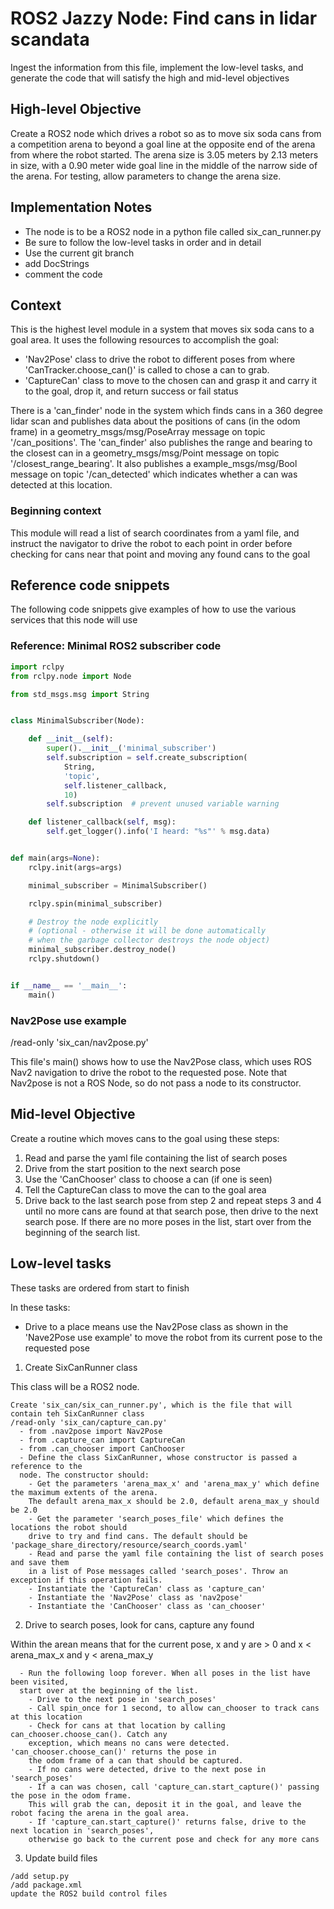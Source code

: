 # ROS2 Jazzy Node: Find cans in lidar scandata

Ingest the information from this file, implement the low-level tasks, and generate
the code that will satisfy the high and mid-level objectives

## High-level Objective

Create a ROS2 node which drives a robot so as to move six soda cans
from a competition arena to beyond a goal line at the opposite end of
the arena from where the robot started.  The arena size is 3.05 meters
by 2.13 meters in size, with a 0.90 meter wide goal line in the middle
of the narrow side of the arena. For testing, allow parameters to change
the arena size.

## Implementation Notes
- The node is to be a ROS2 node in a python file called six_can_runner.py
- Be sure to follow the low-level tasks in order and in detail
- Use the current git branch
- add DocStrings
- comment the code

## Context

This is the highest level module in a system that moves six soda cans to a goal area.
It uses the following resources to accomplish the goal:
- 'Nav2Pose' class to drive the robot to different poses from where
'CanTracker.choose_can()' is called to chose a can to grab.
- 'CaptureCan' class to move to the chosen can and grasp it and carry it to the
goal, drop it, and return success or fail status

There is a 'can_finder' node in the system which finds cans in a
360 degree lidar scan and publishes data about the positions of cans
(in the odom frame) in a geometry_msgs/msg/PoseArray message on topic
'/can_positions'. The 'can_finder' also publishes the range and bearing
to the closest can in a geometry_msgs/msg/Point message on topic
'/closest_range_bearing'. It also publishes a example_msgs/msg/Bool
message on topic '/can_detected' which indicates whether a can was
detected at this location.

### Beginning context

This module will read a list of search coordinates from a yaml file, and
instruct the navigator to drive the robot to each point in order before checking for
cans near that point and moving any found cans to the goal

## Reference code snippets

The following code snippets give examples of how to use the various services that this node will use

### Reference: Minimal ROS2 subscriber code

```python
import rclpy
from rclpy.node import Node

from std_msgs.msg import String


class MinimalSubscriber(Node):

    def __init__(self):
        super().__init__('minimal_subscriber')
        self.subscription = self.create_subscription(
            String,
            'topic',
            self.listener_callback,
            10)
        self.subscription  # prevent unused variable warning

    def listener_callback(self, msg):
        self.get_logger().info('I heard: "%s"' % msg.data)


def main(args=None):
    rclpy.init(args=args)

    minimal_subscriber = MinimalSubscriber()

    rclpy.spin(minimal_subscriber)

    # Destroy the node explicitly
    # (optional - otherwise it will be done automatically
    # when the garbage collector destroys the node object)
    minimal_subscriber.destroy_node()
    rclpy.shutdown()


if __name__ == '__main__':
    main()
```

### Nav2Pose use example

/read-only 'six_can/nav2pose.py'

This file's main() shows how to use the Nav2Pose class, which uses ROS
Nav2 navigation to drive the robot to the requested pose. Note that
Nav2pose is not a ROS Node, so do not pass a node to its constructor.

## Mid-level Objective

Create a routine which moves cans to the goal using these steps:

1. Read and parse the yaml file containing the list of search poses
2. Drive from the start position to the next search pose
3. Use the 'CanChooser' class to choose a can (if one is seen)
4. Tell the CaptureCan class to move the can to the goal area
5. Drive back to the last search pose from step 2 and repeat steps 3 and 4
until no more cans are found at that search pose, then drive to the next
search pose. If there are no more poses in the list, start over from the
beginning of the search list.

## Low-level tasks

These tasks are ordered from start to finish

In these tasks:
- Drive to a place means use the Nav2Pose class as shown in the 'Nave2Pose use example'
to move the robot from its current pose to the requested pose

1. Create SixCanRunner class

This class will be a ROS2 node.

```aider
Create 'six_can/six_can_runner.py', which is the file that will contain teh SixCanRunner class
/read-only 'six_can/capture_can.py'
  - from .nav2pose import Nav2Pose
  - from .capture_can import CaptureCan
  - from .can_chooser import CanChooser
  - Define the class SixCanRunner, whose constructor is passed a reference to the
  node. The constructor should:
    - Get the parameters 'arena_max_x' and 'arena_max_y' which define the maximum extents of the arena.
    The default arena_max_x should be 2.0, default arena_max_y should be 2.0
    - Get the parameter 'search_poses_file' which defines the locations the robot should
    drive to try and find cans. The default should be 'package_share_directory/resource/search_coords.yaml'
    - Read and parse the yaml file containing the list of search poses and save them
    in a list of Pose messages called 'search_poses'. Throw an exception if this operation fails.
    - Instantiate the 'CaptureCan' class as 'capture_can'
    - Instantiate the 'Nav2Pose' class as 'nav2pose'
    - Instantiate the 'CanChooser' class as 'can_chooser'
```

2. Drive to search poses, look for cans, capture any found

Within the arean means that for the current pose, x and y are > 0 and x < arena_max_x
and y < arena_max_y

```aider
  - Run the following loop forever. When all poses in the list have been visited,
  start over at the beginning of the list.
    - Drive to the next pose in 'search_poses'
    - Call spin_once for 1 second, to allow can_chooser to track cans at this location
    - Check for cans at that location by calling can_chooser.choose_can(). Catch any
    exception, which means no cans were detected. 'can_chooser.choose_can()' returns the pose in
    the odom frame of a can that should be captured.
    - If no cans were detected, drive to the next pose in 'search_poses'
    - If a can was chosen, call 'capture_can.start_capture()' passing the pose in the odom frame.
    This will grab the can, deposit it in the goal, and leave the robot facing the arena in the goal area.
    - If 'capture_can.start_capture()' returns false, drive to the next location in 'search_poses',
    otherwise go back to the current pose and check for any more cans
```

3. Update build files

```aider
/add setup.py
/add package.xml
update the ROS2 build control files
```

